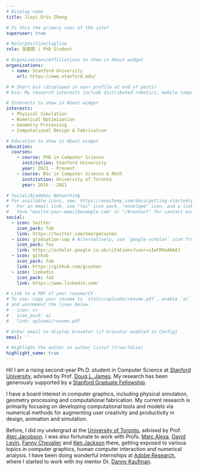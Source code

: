 ```yaml
---
# Display name
title: Jiayi Eris Zhang

# Is this the primary user of the site?
superuser: true

# Role/position/tagline
role: 张嘉懿 | PhD Student

# Organizations/Affiliations to show in About widget
organizations:
  - name: Stanford University
    url: https://www.stanford.edu/

# # Short bio (displayed in user profile at end of posts)
# bio: My research interests include distributed robotics, mobile computing and programmable matter.

# Interests to show in About widget
interests:
  - Physical Simulation
  - Numerical Optimization
  - Geometry Processing
  - Computational Design & Fabrication

# Education to show in About widget
education:
  courses:
    - course: PhD in Computer Science
      institution: Stanford University
      year: 2021 - Present
    - course: BSc in Computer Science & Math
      institution: University of Toronto
      year: 2016 - 2021

# Social/Academic Networking
# For available icons, see: https://wowchemy.com/docs/getting-started/page-builder/#icons
#   For an email link, use "fas" icon pack, "envelope" icon, and a link in the
#   form "mailto:your-email@example.com" or "/#contact" for contact widget.
social:
  - icon: twitter
    icon_pack: fab
    link: https://twitter.com/GeorgeCushen
  - icon: graduation-cap # Alternatively, use `google-scholar` icon from `ai` icon pack
    icon_pack: fas
    link: https://scholar.google.co.uk/citations?user=sIwtMXoAAAAJ
  - icon: github
    icon_pack: fab
    link: https://github.com/gcushen
  - icon: linkedin
    icon_pack: fab
    link: https://www.linkedin.com/

# Link to a PDF of your resume/CV.
# To use: copy your resume to `static/uploads/resume.pdf`, enable `ai` icons in `params.toml`,
# and uncomment the lines below.
# - icon: cv
#   icon_pack: ai
#   link: uploads/resume.pdf

# Enter email to display Gravatar (if Gravatar enabled in Config)
email: ''

# Highlight the author in author lists? (true/false)
highlight_name: true
---
```


Hi! I am a rising second-year Ph.D. student in Computer Science at [Stanford University](https://engineering.stanford.edu/), advised by Prof. [ Doug L. James](https://graphics.stanford.edu/~djames/). My research has been generously supported by a [Stanford Graduate Fellowship](https://vpge.stanford.edu/fellowships-funding/sgf/details).

I have a board interest in computer graphics, including physical simulation, geometry processing and computational fabrication. My current research is primarily focusing on developing computational tools and models via numerical methods for augmenting user creativity and productivity in design, animation and simulation.

Before, I did my undergrad at the [University of Toronto](https://www.utoronto.ca/), advised by Prof. [Alec Jacobson](https://www.cs.toronto.edu/~jacobson/). I was also fortunate to work with Profs. [Marc Alexa](https://www.cg.tu-berlin.de/team/prof-dr-marc-alexa/), [David Levin](http://142.93.146.228/researchdb/), [Fanny Chevalier](http://fannychevalier.net/) and [Ken Jackson](http://www.cs.toronto.edu/~krj/) there, getting exposed to various topics in computer graphics, human computer interaction and numerical analysis. I have been doing wonderful internships at [Adobe Research](https://research.adobe.com/), where I started to work with my mentor Dr. [Danny Kaufman](http://dannykaufman.io/).

<!-- {{< icon name="download" pack="fas" >}} Download my {{< staticref "uploads/demo_resume.pdf" "newtab" >}}resumé{{< /staticref >}}. -->
